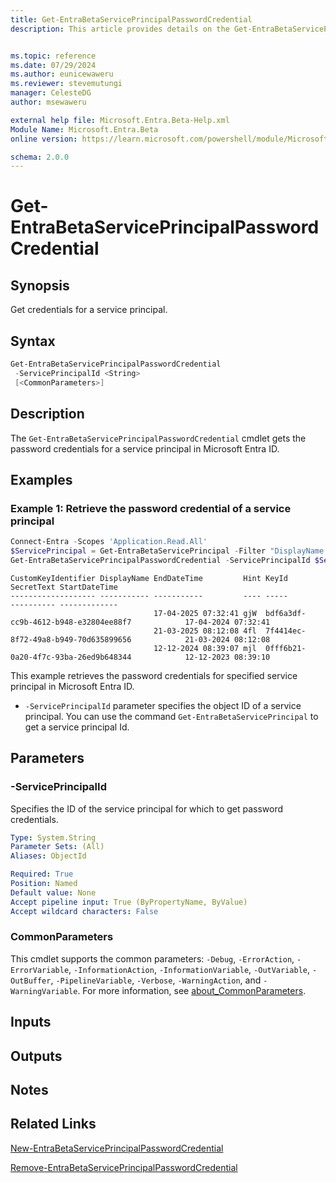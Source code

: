 ```yaml
---
title: Get-EntraBetaServicePrincipalPasswordCredential
description: This article provides details on the Get-EntraBetaServicePrincipalPasswordCredential command.


ms.topic: reference
ms.date: 07/29/2024
ms.author: eunicewaweru
ms.reviewer: stevemutungi
manager: CelesteDG
author: msewaweru

external help file: Microsoft.Entra.Beta-Help.xml
Module Name: Microsoft.Entra.Beta
online version: https://learn.microsoft.com/powershell/module/Microsoft.Entra.Beta/Get-EntraBetaServicePrincipalPasswordCredential

schema: 2.0.0
---
```


# Get-EntraBetaServicePrincipalPasswordCredential

## Synopsis

Get credentials for a service principal.

## Syntax

```powershell
Get-EntraBetaServicePrincipalPasswordCredential
 -ServicePrincipalId <String>
 [<CommonParameters>]
```

## Description

The `Get-EntraBetaServicePrincipalPasswordCredential` cmdlet gets the password credentials for a service principal in Microsoft Entra ID.

## Examples

### Example 1: Retrieve the password credential of a service principal

```powershell
Connect-Entra -Scopes 'Application.Read.All'
$ServicePrincipal = Get-EntraBetaServicePrincipal -Filter "DisplayName eq '<service-principal-display-name>'"
Get-EntraBetaServicePrincipalPasswordCredential -ServicePrincipalId $ServicePrincipal.ObjectId
```

```Output
CustomKeyIdentifier DisplayName EndDateTime         Hint KeyId                                SecretText StartDateTime
------------------- ----------- -----------         ---- -----                                ---------- -------------
                                17-04-2025 07:32:41 gjW  bdf6a3df-cc9b-4612-b948-e32804ee88f7            17-04-2024 07:32:41
                                21-03-2025 08:12:08 4fl  7f4414ec-8f72-49a8-b949-70d635899656            21-03-2024 08:12:08
                                12-12-2024 08:39:07 mjl  0fff6b21-0a20-4f7c-93ba-26ed9b648344            12-12-2023 08:39:10
```

This example retrieves the password credentials for specified service principal in Microsoft Entra ID.

- `-ServicePrincipalId` parameter specifies the object ID of a service principal. You can use the command `Get-EntraBetaServicePrincipal` to get a service principal Id.

## Parameters

### -ServicePrincipalId

Specifies the ID of the service principal for which to get password credentials.

```yaml
Type: System.String
Parameter Sets: (All)
Aliases: ObjectId

Required: True
Position: Named
Default value: None
Accept pipeline input: True (ByPropertyName, ByValue)
Accept wildcard characters: False
```

### CommonParameters

This cmdlet supports the common parameters: `-Debug`, `-ErrorAction`, `-ErrorVariable`, `-InformationAction`, `-InformationVariable`, `-OutVariable`, `-OutBuffer`, `-PipelineVariable`, `-Verbose`, `-WarningAction`, and `-WarningVariable`. For more information, see [about_CommonParameters](https://go.microsoft.com/fwlink/?LinkID=113216).

## Inputs

## Outputs

## Notes

## Related Links

[New-EntraBetaServicePrincipalPasswordCredential](New-EntraBetaServicePrincipalPasswordCredential.md)

[Remove-EntraBetaServicePrincipalPasswordCredential](Remove-EntraBetaServicePrincipalPasswordCredential.md)
